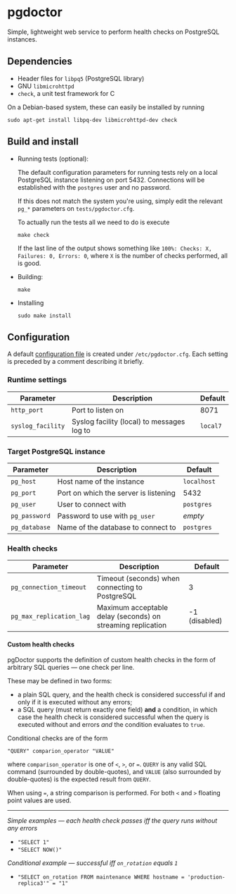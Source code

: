 pgdoctor
========

Simple, lightweight web service to perform health checks on PostgreSQL instances.


## Dependencies
* Header files for `libpq5` (PostgreSQL library)
* GNU `libmicrohttpd`
* `check`, a unit test framework for C
  
On a Debian-based system, these can easily be installed by running
  
`sudo apt-get install libpq-dev libmicrohttpd-dev check`

  
## Build and install

* Running tests (optional):
  
  The default configuration parameters for running tests rely on a local PostgreSQL instance 
  listening on port 5432. Connections will be established with the `postgres` user and no 
  password.
  
  If this does not match the system you're using, simply edit the relevant `pg_*` parameters
  on `tests/pgdoctor.cfg`.
  
  To actually run the tests all we need to do is execute 
  
    `make check`
    
  If the last line of the output shows something like `100%: Checks: X, Failures: 0, Errors: 0`,
  where `X` is the number of checks performed, all is good.

* Building:
  
    `make`

* Installing

    `sudo make install`


## Configuration
A default [configuration file](https://github.com/thumbtack/pgdoctor/blob/master/pgdoctor.cfg)
is created under `/etc/pgdoctor.cfg`. Each setting is preceded by a comment describing it briefly.


### Runtime settings
| Parameter        | Description           | Default  |
| ------------- |-------------|-----|
| `http_port`      | Port to listen on | 8071 |
| `syslog_facility` | Syslog facility (local) to messages log to | `local7` |

### Target PostgreSQL instance
| Parameter        | Description           | Default  |
| ------------- |-------------|-----|
| `pg_host` | Host name of the instance | `localhost` |
| `pg_port` | Port on which the server is listening | 5432 |
| `pg_user` | User to connect with | `postgres` |
| `pg_password` | Password to use with `pg_user` | *empty* |
| `pg_database` | Name of the database to connect to | `postgres` |

### Health checks
| Parameter        | Description           | Default  |
| ------------- |-------------|-----|
| `pg_connection_timeout` | Timeout (seconds) when connecting to PostgreSQL | 3 |
| `pg_max_replication_lag` | Maximum acceptable delay (seconds) on streaming replication | -1 (disabled) |

#### Custom health checks
pgDoctor supports the definition of custom health checks in the form of arbitrary SQL queries &mdash; one
check per line.

These may be defined in two forms: 
* a plain SQL query, and the health check is considered successful if and only if it is executed without
any errors;
* a SQL query (must return exactly one field) **and** a condition, in which case the health check 
is considered successful when the query is executed without and errors *and* the condition 
evaluates to `true`.

Conditional checks are of the form
```
"QUERY" comparion_operator "VALUE"
```
where `comparison_operator` is one of `<`, `>`, or `=`. `QUERY` is any valid SQL command 
(surrounded by double-quotes), and `VALUE` (also surrounded by double-quotes) is the expected 
result from `QUERY`. 

When using `=`, a string comparison is performed. For both `<` and `>` floating point values are
used. 

---

*Simple examples &mdash; each health check passes iff the query runs without any errors*
* `"SELECT 1"`
* `"SELECT NOW()"`

*Conditional example &mdash; successful iff `on_rotation` equals `1`* 
* `"SELECT on_rotation FROM maintenance WHERE hostname = 'production-replica3'" = "1"`
